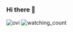 ### Hi there 👋

<!--
**rickystar04/rickystar04** is a ✨ _special_ ✨ repository because its `README.md` (this file) appears on your GitHub profile.

Here are some ideas to get you started:

- 🔭 I’m currently working on ...
- 🌱 I’m currently learning ...
- 👯 I’m looking to collaborate on ...
- 🤔 I’m looking for help with ...
- 💬 Ask me about ...
- 📫 How to reach me: ...
- 😄 Pronouns: ...
- ⚡ Fun fact: ...
-->
<img src="https://github-readme-stats.vercel.app/api/top-langs?username=rickystar04&show_icons=true&locale=en&layout=compact&theme=chartreuse-dark" alt="ovi" />
<img src="https://widgetbite.com/stats/rickystar04" alt="watching_count" />
